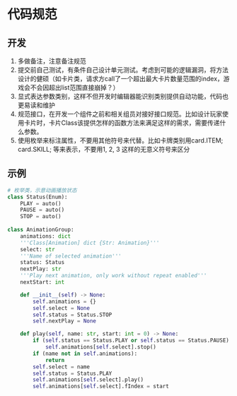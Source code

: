 # 代码规范

## 开发

1. 多做备注，注意备注规范
2. 提交前自己测试，有条件自己设计单元测试。考虑到可能的逻辑漏洞，将方法设计的健硕（如卡片类，请求方call了一个超出最大卡片数量范围的index，游戏会不会因超出list范围直接崩掉？）
3. 显式表达参数类别，这样不但开发时编辑器能识别类别提供自动功能，代码也更易读和维护
4. 规范接口，在开发一个组件之前和相关组员对接好接口规范。比如设计玩家使用卡片时，卡片Class该提供怎样的函数方法来满足这样的需求，需要传递什么参数。
5. 使用枚举来标注属性，不要用其他符号来代替。比如卡牌类别用card.ITEM; card.SKILL; 等来表示，不要用1, 2, 3 这样的无意义符号来区分

## 示例

```python
# 枚举类，示意动画播放状态
class Status(Enum):
    PLAY = auto()
    PAUSE = auto()
    STOP = auto()
    
class AnimationGroup:
    animations: dict
    '''Class[Animation] dict {Str: Animation}'''
    select: str
    '''Name of selected animation'''
    status: Status
    nextPlay: str
    '''Play next animation, only work without repeat enabled'''
    nextStart: int

    def __init__(self) -> None:
        self.animations = {}
        self.select = None
        self.status = Status.STOP
        self.nextPlay = None

    def play(self, name: str, start: int = 0) -> None:
        if (self.status == Status.PLAY or self.status == Status.PAUSE):
            self.animations[self.select].stop()
        if (name not in self.animations):
            return
        self.select = name
        self.status = Status.PLAY
        self.animations[self.select].play()
        self.animations[self.select].fIndex = start
```

